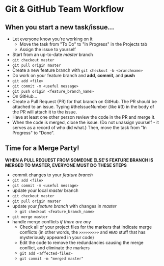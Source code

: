 Git & GitHub Team Workflow
=================

## When you start a new task/issue...
* Let everyone know you're working on it
  * Move the task from "To Do" to "In Progress" in the Projects tab
  * Assign the issue to yourself
* Start from an up-to-date _master_ branch
 * `git checkout master`
 * `git pull origin master`
 *  Create a new feature branch with `git checkout -b <branchname>`
* Do work on your feature branch and **add**, **commit**, and **push**
 * `git add <file>`
 * `git commit -m <useful message>`
 * `git push origin <feature_branch_name>`
* On GitHub...
 * Create a Pull Request (PR) for that branch on GitHub. The PR should be attached to an issue. Typing #theIssueNumber (like #3) in the body of the PR will attach it to the issue.
 * Have at least one other person review the code in the PR and merge it.
 * When the code is merged, close the issue. (Do not unassign yourself - it serves as a record of who did what.) Then, move the task from "In Progress" to "Done".


## Time for a Merge Party!

**WHEN A PULL REQUEST FROM SOMEONE ELSE'S FEATURE BRANCH IS MERGED TO MASTER, EVERYONE MUST DO THESE STEPS**

 * commit changes to your _feature branch_
  * `git add <file>`
  * `git commit -m <useful message>`
 * update your local _master_ branch
  * `git checkout master`
  * `git pull origin master`
 * update your _feature branch_ with changes in _master_
 	* `git checkout <feature_branch_name>`
  * `git merge master`
 * handle merge conflicts _if there are any_
  	* Check all of your project files for the markers that indicate merge conflicts (in other words, the `>>>>>>>>>` and `HEAD` stuff that has mysteriously appeared in your code)
  	* Edit the code to remove the redundancies causing the merge conflict, and eliminate the markers
  	* `git add <affected-files>`
  	* `git commit -m "merged master"`  
